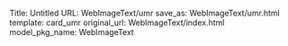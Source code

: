 Title: Untitled
URL: WebImageText/umr
save_as: WebImageText/umr.html
template: card_umr
original_url: WebImageText/index.html
model_pkg_name: WebImageText

